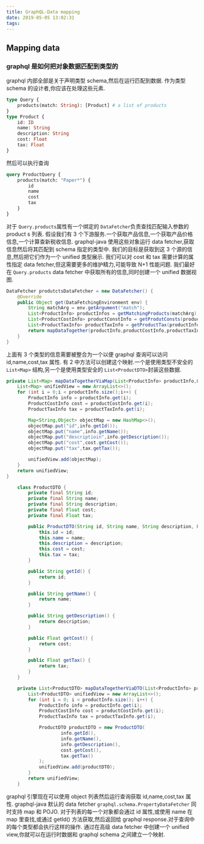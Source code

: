 ```yaml
---
title: GraphQL-Data mapping
date: 2019-05-05 13:02:31
tags:
---
```


## Mapping data

### graphql 是如何把对象数据匹配到类型的

graphql 内部全部是关于声明类型 schema,然后在运行匹配到数据.
作为类型 schema 的设计者,你应该在处理这些元素.

```graphql
type Query {
	products(match: String): [Product] # a list of products
}
type Product {
	id: ID
	name: String
	description: String
	cost: Float
	tax: Float
}
```

然后可以执行查询

```graphql
query ProductQuery {
	products(match: "Paper*") {
		id
		name
		cost
		tax
	}
}
```

对于 `Query.products`属性有一个绑定的 `DataFetcher`负责查找匹配输入参数的 product s 列表.
假设我们有 3 个下游服务.一个获取产品信息,一个获取产品价格信息,一个计算查新税收信息.
graphql-java 使用这些对象运行 data fetcher,获取信息然后将其匹配到 schema 指定的类型中.
我们的目标是获取到这 3 个源的信息,然后把它们作为一个 unified 类型展示.
我们可以对 cost 和 tax 需要计算的属性指定 data fetcher,但这需要更多的维护精力,可能导致 N+1 性能问题.
我们最好在 `Query.products` data fetcher 中获取所有的信息,同时创建一个 unified 数据视图.

```java
DataFetcher produtctsDataFetcher = new DataFetcher() {
    @Override
    public Object get(DataFetchingEnvironment env) {
        String matchArg = env.getArgument("match");
        List<ProductInfo> productInfos = getMatchingProducts(matchArg);
        List<ProductCostInfo> productConstInfo = getProdutConsts(productInfo);
        List<ProductTaxInfo> productTaxInfo = getProductTax(productInfo);
        return mapDataTogether(productInfo,productCostInfo,productTaxInfo);
    }
}
```

上面有 3 个类型的信息需要被整合为一个以便 graphql 查询可以访问 id,name,cost,tax 属性.
有 2 中方法可以创建这个映射.一个是使用类型不安全的 `List<Map>` 结构,另一个是使用类型安全的 `List<ProductDTO>`封装这些数据.

```java
private List<Map> mapDataTogetherViaMap(List<ProductInfo> productInfo,List<ProductCostInfo> productCostInfo,List<ProductTaxInfo> productTaxInfo) {
    List<Map> unifiedView = new ArrayList<>();
    for (int i = 0;i < productInfo.size();i++) {
        ProductInfo info = productInfo.get(i);
        ProductCostInfo cost = productCostInfo.get(i);
        ProductTaxInfo tax = productTaxInfo.get(i);

        Map<String,Object> objectMap = new HashMap<>();
        objectMap.put("id",info.getId());
        objectMap.put("name",info.getName());
        objectMap.put("descriptioin",info.getDescription());
        objectMap.put("cost",cost.getCost());
        objectMap.put("tax",tax.getTax());

        unifiedView.add(objectMap);
    }
    return unifiedView;
}
```

```java
    class ProductDTO {
        private final String id;
        private final String name;
        private final String description;
        private final Float cost;
        private final Float tax;

        public ProductDTO(String id, String name, String description, Float cost, Float tax) {
            this.id = id;
            this.name = name;
            this.description = description;
            this.cost = cost;
            this.tax = tax;
        }

        public String getId() {
            return id;
        }

        public String getName() {
            return name;
        }

        public String getDescription() {
            return description;
        }

        public Float getCost() {
            return cost;
        }

        public Float getTax() {
            return tax;
        }
    }

    private List<ProductDTO> mapDataTogetherViaDTO(List<ProductInfo> productInfo, List<ProductCostInfo> productCostInfo, List<ProductTaxInfo> productTaxInfo) {
        List<ProductDTO> unifiedView = new ArrayList<>();
        for (int i = 0; i < productInfo.size(); i++) {
            ProductInfo info = productInfo.get(i);
            ProductCostInfo cost = productCostInfo.get(i);
            ProductTaxInfo tax = productTaxInfo.get(i);

            ProductDTO productDTO = new ProductDTO(
                    info.getId(),
                    info.getName(),
                    info.getDescription(),
                    cost.getCost(),
                    tax.getTax()
            );
            unifiedView.add(productDTO);
        }
        return unifiedView;
    }
```

graphql 引擎现在可以使用 object 列表然后运行查询获取 id,name,cost,tax 属性.
graphql-java 默认的 data fetcher `graphql.schema.PropertyDataFetcher` 同时支持 map 和 POJO.
对于列表的每一个对象都会通过 id 属性,或使用 name 在 map 里查找,或通过 getId() 方法获取,然后返回给 graphql response.对于查询中的每个类型都会执行这样的操作.
通过在高级 data fetcher 中创建一个 unified view,你就可以在运行时数据和 graphql schema 之间建立一个映射.
